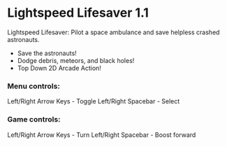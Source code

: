 # Lightspeed Lifesaver 1.1
Lightspeed Lifesaver: Pilot a space ambulance and save helpless crashed astronauts.
- Save the astronauts!
- Dodge debris, meteors, and black holes! 
- Top Down 2D Arcade Action!

### Menu controls:
Left/Right Arrow Keys - Toggle Left/Right
Spacebar - Select

### Game controls:
Left/Right Arrow Keys - Turn Left/Right
Spacebar - Boost forward
